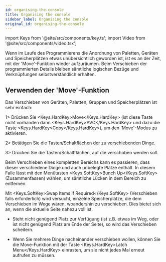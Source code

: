 ```yaml
---
id: organising-the-console
title: Organising the console
sidebar_label: Organising the console
original_id: organising-the-console
---
```


import Keys from '@site/src/components/key.ts';
import Video from '@site/src/components/video.tsx';

Wenn im Laufe des Programmierens die Anordnung von Paletten, Geräten und
Speicherplätzen etwas unübersichtlich geworden ist, ist es an der Zeit,
mit der 'Move'-Funktion wieder aufzuräumen. Beim Verschieben der
programmierten Details bleiben sämtliche logischen Bezüge und
Verknüpfungen selbstverständlich erhalten.

Verwenden der 'Move'-Funktion
-----------------------------

Das Verschieben von Geräten, Paletten, Gruppen und Speicherplätzen ist
sehr einfach:

1\> Drücken Sie <Keys.HardKey>Move</Keys.HardKey> (ist diese Taste nicht vorhanden dann <Keys.HardKey>AVO</Keys.HardKey> 
und dazu die Taste <Keys.HardKey>Copy</Keys.HardKey>), um den 'Move'-Modus zu aktivieren.

2\> Betätigen Sie die Tasten/Schaltflächen der zu verschiebenden Dinge.

3\> Drücken Sie die Tasten/Schaltflächen, auf die verschoben werden
soll.

Beim Verschieben eines kompletten Bereichs kann es passieren, dass
dieser verschiedene Dinge und auch unbelegte Plätze enthält. In diesem
Falle lässt mit den Menütasten <Keys.SoftKey>Bunch Up</Keys.SoftKey> (Zusammenfassen) wählen, um
sämtliche Lücken in dem Bereich zu entfernen.

Mit <Keys.SoftKey>Swap Items if Required</Keys.SoftKey> (Verschieben falls erforderlich) wird
versucht, einzelne Speicherplätze, die dem Verschieben im Wege wären,
woandershin zu verschieben. Dies bietet sich an, wenn die aktuelle Seite
nahezu voll ist.

-   Steht nicht genügend Platz zur Verfügung (ist z.B. etwas im Weg,
    oder ist nicht genügend Platz am Ende der Seite), so wird das
    Verschieben scheitern.

-   Wenn Sie mehrere Dinge nacheinander verschieben wollen, können Sie die
    Move-Funktion mit der Taste <Keys.HardKey>Latch Menu</Keys.HardKey> einrasten, um sie nicht
    jedes Mal erneut aufrufen zu müssen.


